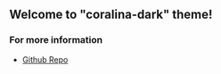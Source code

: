 ## Welcome to "coralina-dark" theme!

### For more information

- [Github Repo](https://github.com/vitormil/coralina-dark-theme)
